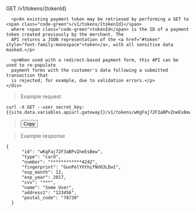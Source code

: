 <div class="method-area">
  <div class="method-copy">
    <div class="method-copy-padding">
      <p><span class="api-operation">GET</span> <span class="code-green">/v1/tokens/{tokenId}</span></p>

      <p>An existing payment token may be retrieved by performing a GET to <span class="code-green">/v1/tokens/{tokenId}</span>
      where <span class="code-green">tokenId</span> is the ID of a payment token created previously by the merchant. The
      API returns a JSON representation of the <a href="#token" style="font-family:monospace">token</a>, with all sensitive data masked.</p>

      <p>When used with a redirect-based payment form, this API can be used to re-populate
      payment forms with the customer's data following a submitted transaction that
      is rejected, for example, due to validation errors.</p>
    </div>
  </div>

  <blockquote>Example request</blockquote>
  <pre id="get-token"><code class="json">curl -X GET --user secret_key: {{site.data.variables.apiurl.gateway}}/v1/tokens/wKgFaj72F3aBPvZneEsBew</code></pre>
  <blockquote><button id="btn" class="btn copy" data-clipboard-target="#get-token" onclick="Materialize.toast('Copied!', 2000)">Copy</button></blockquote>

  <blockquote>Example response</blockquote>
  <pre><code>{
      "id": "wKgFaj72F3aBPvZneEsBew",
      "type": "card",
      "number": "************4242",
      "fingerprint": "GunPelYVthifNV63LEw1",
      "exp_month": 12,
      "exp_year": 2017,
      "cvv": "&#42;&#42;&#42;",
      "name": "Some User",
      "address1": "123456",
      "postal_code": "78730"
  }</code>
  </pre>
</div>
